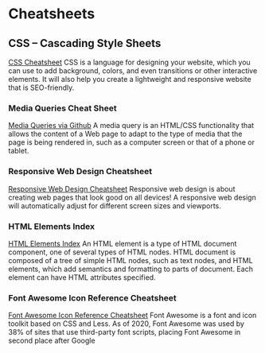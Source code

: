 # Cheatsheets

## CSS – Cascading Style Sheets

[CSS Cheatsheet](https://www.hostinger.com/tutorials/css-cheat-sheet) CSS is a language for designing  your website, which you can use to add background, colors, and even transitions or other interactive elements. It will also help you create a lightweight and responsive website that is SEO-friendly.

### Media Queries Cheat Sheet

[Media Queries via Github](https://gist.github.com/bartholomej/8415655) A media query is an HTML/CSS functionality that allows the content of a Web page to adapt to the type of media that the page is being rendered in, such as a computer screen or that of a phone or tablet.

### Responsive Web Design Cheatsheet

[Responsive Web Design Cheatsheet](https://www.uxpin.com/studio/blog/responsive-web-design-cheat-sheet/)
Responsive web design is about creating web pages that look good on all devices!
A responsive web design will automatically adjust for different screen sizes and viewports.

### HTML Elements Index

[HTML Elements Index](https://meiert.com/en/indices/html-elements/) An HTML element is a type of HTML document component, one of several types of HTML nodes. HTML document is composed of a tree of simple HTML nodes, such as text nodes, and HTML elements, which add semantics and formatting to parts of document. Each element can have HTML attributes specified.

### Font Awesome Icon Reference Cheatsheet

[Font Awesome Icon Reference Cheatsheet](https://fontawesome.com/v5/cheatsheet) Font Awesome is a font and icon toolkit based on CSS and Less. As of 2020, Font Awesome was used by 38% of sites that use third-party font scripts, placing Font Awesome in second place after Google
